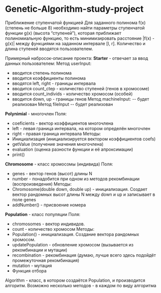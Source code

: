 # Genetic-Algorithm-study-project
Приближение ступенчатой функцией
Для заданного полинома f(x) (степень не больше 8) необходимо найти параметры ступенчатой функции g(x) (высота “ступеней”), которая приближает полиномиальную функцию, то есть минимизировать расстояние |f(x) - g(x)| между функциями на заданном интервале [l, r]. Количество и длина ступеней вводятся пользователем.

Примерный набросок-описание проекта:
**Starter** - отвечает за ввод данных пользователем:
   Метод userInput:
 - вводится степень полинома
 - вводится коэффициенты полинома
 - вводятся left, right - границы интервала 
 - вводится count_ctep -  количество ступеней (генов в хромосоме)
 - вводится count_individs - количество хромосом (особей)
 - вводится down, up - границы генов 
 Метод machineInput:
 -- будет реализован
 Метод fileInput
 -- будет реализован

**Polynimial** - многочлен
Поля:
  - coeficients - вектор коэффициентов многочлена
  - left - левая граница интервала, на котором определён многочлен
  - right - правая граница интервала
Методы:
  - Инициализация (инициализируется вектором коэффициентов coefs)
  - getValue (получение значения многочлена)
  - evaluation (оценка разности функции и её апроксимации)
  - print()

**Chromosome** - класс хромосомы (индивида)
  Поля:
  - genes - вектор генов (высот) длины N
  - number - понадобится при одном из методов рекомбинации (воспроизведения)
  Методы:
  - Chromosome(double down, double up) - инициализация. Создает вектор рандомных высот длины N между down и up и записывает в поле genes
  - addNumber() - присвоение номера

**Population** - класс популяции
  Поля:
 - chromosomes - вектор индивидов.
 - count - количество хромосом
  Методы:
- Population() - инициализация. Создание вектора рандомных хромосом.
- updatePopulation - обновление хромосом (вызывается из рекомбинации и мутации)
- recombination - рекомбинация (думаю, лучше всего здесь подойдёт промежуточная рекомбинация)
-  mutation - мутация
- Функция отбора

Algorithm - класс, в котором создаётся  Population, и производится алгоритм. Возможно несколько методов - в каждом по виду алгоритма


